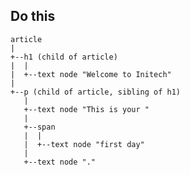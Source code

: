## Do this

    article
    |
    +--h1 (child of article)
    |  |
    |  +--text node "Welcome to Initech"
    |
    +--p (child of article, sibling of h1)
       |
       +--text node "This is your "
       |
       +--span
       |  |
       |  +--text node "first day"
       |
       +--text node "."
